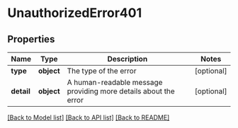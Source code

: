 # UnauthorizedError401

## Properties
Name | Type | Description | Notes
------------ | ------------- | ------------- | -------------
**type** | **object** | The type of the error | [optional] 
**detail** | **object** | A human-readable message providing more details about the error | [optional] 

[[Back to Model list]](../README.md#documentation-for-models) [[Back to API list]](../README.md#documentation-for-api-endpoints) [[Back to README]](../README.md)

